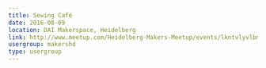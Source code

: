 ```yaml
---
title: Sewing Café
date: 2016-08-09
location: DAI Makerspace, Heidelberg
link: http://www.meetup.com/Heidelberg-Makers-Meetup/events/lkntvlyvlbmb/
usergroup: makershd
type: usergroup
---
```

